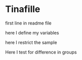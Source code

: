 # Tinafille

first line in readme file

here I define my variables

here I restrict the sample

Here I test for difference in groups